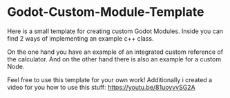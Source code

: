 # Godot-Custom-Module-Template
Here is a small template for creating custom Godot Modules. Inside you can find 2 ways of implementing an example c++ class.

On the one hand you have an example of an integrated custom reference of the calculator.
And on the other hand there is also an example for a custom Node.

Feel free to use this template for your own work!
Additionally i created a video for you how to use this stuff:
https://youtu.be/81uoyvvSG2A 
